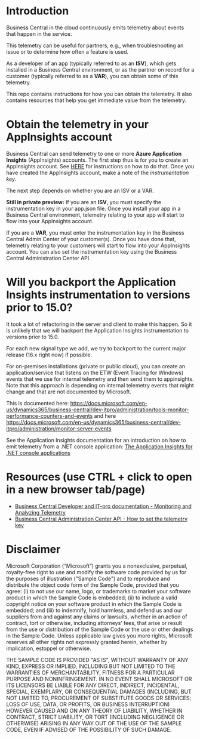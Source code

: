 # Introduction

Business Central in the cloud continuously emits telemetry about events that happen in the service.

This telemetry can be useful for partners, e.g., when troubleshooting an issue or to determine how often a feature is used.

As a developer of an app (typically referred to as an **ISV**), which gets installed in a Business Central environment, or as the partner on record for a customer (typically referred to as a **VAR**), you can obtain some of this telemetry.

This repo contains instructions for how you can obtain the telemetry.
It also contains resources that help you get immediate value from the telemetry.


# Obtain the telemetry in your AppInsights account

Business Central can send telemetry to one or more **Azure Application Insights** (AppInsights) accounts.
The first step thus is for you to create an AppInsights account.
See [HERE](https://docs.microsoft.com/en-us/dynamics365/business-central/dev-itpro/administration/tenant-admin-center-telemetry) for instructions on how to do that.
Once you have created the AppInsights account, make a note of the *instrumentation key*.

The next step depends on whether you are an ISV or a VAR.

**Still in private preview:** If you are an **ISV**, you must specify the instrumentation key in your app.json file. Once you install your app in a Business Central environment, telemetry relating to your app will start to flow into your AppInsights account.

If you are a **VAR**, you must enter the instrumentation key in the Business Central Admin Center of your customer(s). Once you have done that, telemetry relating to your customers will start to flow into your AppInsights account. You can also set the instrumentation key using the Business Central Administration Center API.

# Will you backport the Application Insights instrumentation to versions prior to 15.0?
It took a lot of refactoring in the server and client to make this happen. So it is unlikely that we will backport the Application Insights instrumentation to versions prior to 15.0.

For each new signal type we add, we try to backport to the current major release (16.x right now) if possible.

For on-premises installations (private or public cloud), you can create an application/service that listens on the ETW (Event Tracing for Windows) events that we use for internal telemetry and then send them to appinsights. Note that this approach is depending on internal telemetry events that might change and that are not documented by Microsoft.

This is documented here: https://docs.microsoft.com/en-us/dynamics365/business-central/dev-itpro/administration/tools-monitor-performance-counters-and-events and here https://docs.microsoft.com/en-us/dynamics365/business-central/dev-itpro/administration/monitor-server-events

See the Application Insights documentation for an introduction on how to emit telemetry from a .NET console application:
[The Application Insights for .NET console applications](https://docs.microsoft.com/en-us/azure/azure-monitor/app/console)


# Resources (use CTRL + click to open in a new browser tab/page)
* [Business Central Developer and IT-pro documentation - Monitoring and Analyzing Telemetry](https://docs.microsoft.com/en-us/dynamics365/business-central/dev-itpro/administration/telemetry-overview)
* [Business Central Administration Center API - How to set the telemetry key](https://docs.microsoft.com/en-us/dynamics365/business-central/dev-itpro/administration/administration-center-api#put-appinsights-key)

# Disclaimer
Microsoft Corporation (“Microsoft”) grants you a nonexclusive, perpetual, royalty-free right to use and modify the software code provided by us for the purposes of illustration  ("Sample Code") and to reproduce and distribute the object code form of the Sample Code, provided that you agree: (i) to not use our name, logo, or trademarks to market your software product in which the Sample Code is embedded; (ii) to include a valid copyright notice on your software product in which the Sample Code is embedded; and (iii) to indemnify, hold harmless, and defend us and our suppliers from and against any claims or lawsuits, whether in an action of contract, tort or otherwise, including attorneys’ fees, that arise or result from the use or distribution of the Sample Code or the use or other dealings in the Sample Code. Unless applicable law gives you more rights, Microsoft reserves all other rights not expressly granted herein, whether by implication, estoppel or otherwise. 

THE SAMPLE CODE IS PROVIDED "AS IS", WITHOUT WARRANTY OF ANY KIND, EXPRESS OR IMPLIED, INCLUDING BUT NOT LIMITED TO THE WARRANTIES OF MERCHANTABILITY, FITNESS FOR A PARTICULAR PURPOSE AND NONINFRINGEMENT. IN NO EVENT SHALL MICROSOFT OR ITS LICENSORS BE LIABLE FOR ANY DIRECT, INDIRECT, INCIDENTAL, SPECIAL, EXEMPLARY, OR CONSEQUENTIAL DAMAGES (INCLUDING, BUT NOT LIMITED TO, PROCUREMENT OF SUBSTITUTE GOODS OR SERVICES; LOSS OF USE, DATA, OR PROFITS; OR BUSINESS INTERRUPTION) HOWEVER CAUSED AND ON ANY THEORY OF LIABILITY, WHETHER IN CONTRACT, STRICT LIABILITY, OR TORT (INCLUDING NEGLIGENCE OR OTHERWISE) ARISING IN ANY WAY OUT OF THE USE OF THE SAMPLE CODE, EVEN IF ADVISED OF THE POSSIBILITY OF SUCH DAMAGE.
